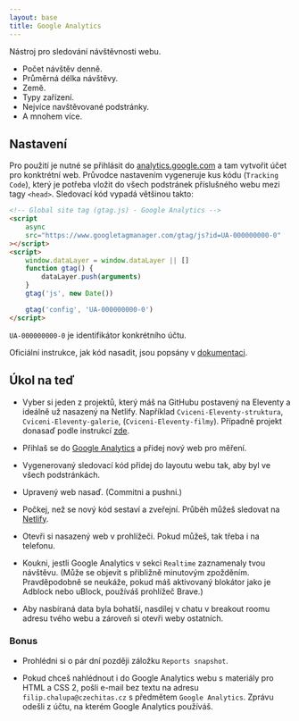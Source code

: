 ```yaml
---
layout: base
title: Google Analytics
---
```


Nástroj pro sledování návštěvnosti webu.

- Počet návštěv denně.
- Průměrná délka návštěvy.
- Země.
- Typy zařízení.
- Nejvíce navštěvované podstránky.
- A mnohem více.

## Nastavení

Pro použití je nutné se přihlásit do [analytics.google.com](https://analytics.google.com/) a tam vytvořit účet pro konktrétní web. Průvodce nastavením vygeneruje kus kódu (`Tracking Code`), který je potřeba vložit do všech podstránek příslušného webu mezi tagy `<head>`. Sledovací kód vypadá většinou takto:

```html
<!-- Global site tag (gtag.js) - Google Analytics -->
<script
	async
	src="https://www.googletagmanager.com/gtag/js?id=UA-000000000-0"
></script>
<script>
	window.dataLayer = window.dataLayer || []
	function gtag() {
		dataLayer.push(arguments)
	}
	gtag('js', new Date())

	gtag('config', 'UA-000000000-0')
</script>
```

`UA-000000000-0` je identifikátor konkrétního účtu.

Oficiální instrukce, jak kód nasadit, jsou popsány v [dokumentaci](https://support.google.com/analytics/answer/1008080?hl=cs).

## Úkol na teď

- Vyber si jeden z projektů, který máš na GitHubu postavený na Eleventy a ideálně už nasazený na Netlify. Například `Cviceni-Eleventy-struktura`, `Cviceni-Eleventy-galerie`, (`Cviceni-Eleventy-filmy`). Případně projekt donasaď podle instrukcí [zde](netlify-deploy).

- Přihlaš se do [Google Analytics](https://analytics.google.com/) a přidej nový web pro měření.

- Vygenerovaný sledovací kód přidej do layoutu webu tak, aby byl ve všech podstránkách.

- Upravený web nasaď. (Commitni a pushni.)

- Počkej, než se nový kód sestaví a zveřejní. Průběh můžeš sledovat na [Netlify](https://www.netlify.com/).

- Otevři si nasazený web v prohlížeči. Pokud můžeš, tak třeba i na telefonu.

- Koukni, jestli Google Analytics v sekci `Realtime` zaznamenaly tvou návštěvu. (Může se objevit s přibližně minutovým zpožděním. Pravděpodobně se neukáže, pokud máš aktivovaný blokátor jako je Adblock nebo uBlock, používáš prohlížeč Brave.)

- Aby nasbíraná data byla bohatší, nasdílej v chatu v breakout roomu adresu tvého webu a zároveň si otevři weby ostatních.

### Bonus

- Prohlédni si o pár dní později záložku `Reports snapshot`.

- Pokud chceš nahlédnout i do Google Analytics webu s materiály pro HTML a CSS 2, pošli e-mail bez textu na adresu `filip.chalupa@czechitas.cz` s předmětem `Google Analytics`. Zprávu odešli z účtu, na kterém Google Analytics používáš.
